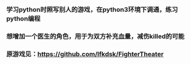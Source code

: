 ### 学习python时照写别人的游戏，在python3环境下调通，练习python编程

### 想增加一个医生的角色，用于为双方补充血量，减伤killed的可能

### 原游戏见：https://github.com/lfkdsk/FighterTheater
